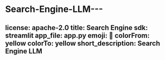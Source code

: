 # Search-Engine-LLM---
license: apache-2.0
title: Search Engine
sdk: streamlit
app_file: app.py
emoji: 🏃
colorFrom: yellow
colorTo: yellow
short_description: Search Engine LLM
---


